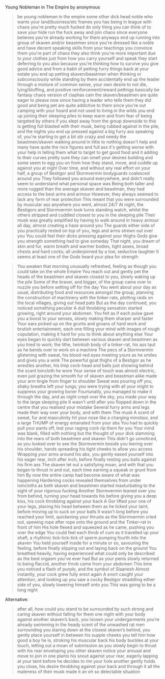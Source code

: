 Young Nobleman in The Empire by anonymous

>be young nobleman in the empire
>some other dick head noble who wants your land/business/etc frames you has being in league with chaos
>you're pretty much fucked
>do only thing you can think of to save your hide
>run the fuck away and join chaos since everyone believes you're already working for them anyways
>end up running into group of skaven and/or beastmen
>since you're dressed like a noble and have decent speaking skills from your teachings you convince them you're part of chaos
>they also think you're more important due to your clothes
>just from how you carry yourself and speak they start deferring to you
>also because you're thinking how to survive you give good advice
>and from a habit of petting furry things back at your estate you end up petting skaven/beastmen when thinking or subconsciously while standing by them
>accidentally end up the leader through a mixture of common sense, your own desire to not die, lying/bluffing, and positive reinforcement/reward pettings
>basically be fantasy chaos version of ciaphas cain
>the skaven/beastmen are quite eager to please now since having a leader who tells them they did good and being pet are quite addictive to them
>since you're out camping with your hoard and not used to living in the wilds you end up joining their sleeping piles to keep warm and from fear of being targeted by others if you slept away from the group
>downside to this is getting full blasted with their musk, being rubbed against in the pile, and the nights you end up pressed against a big furry ass
>speaking of, you're starting to get a bit stir crazy and needy
>the beastmen/skaven walking around in little to nothing doesn't help and many have quite the nice figures and full ass
>it's getting worse with your help in telling them what to target to get good food and it adding to their curves
>pretty sure they can smell your desires building and some seem to egg you on from how they stand, move, and cuddle up against you at night
>Over time, and without any real effort on your half, a group of Bestigor and Stormvermin bodyguards coalesced around you
>They followed you around everywhere, and didn't really seem to understand what personal space was
>Being both taller and more rugged than the average skaven and beastman, they had access to the best arms and armour
>However, they always seemed to lack any form of rear protection
>This meant that you were surrounded by muscular ass anywhere you went, almost 24/7
>At night, the Bestigors and Stormvermin took turns standing watch, whilst the others stripped and cuddled closest to you in the sleeping pile
>Their musk was greatly amplified by having to walk around in heavy armour all day, almost creating a haze around you
>The guards either side of you practically rested on top of you, legs and arms strewn out over you
>You could feel their dicks pressing against your thighs
>Gods give you strength
>something had to give someday
>That night, you dream of skin and fur, warm breath and warmer bodies, tight asses, broad chests and hard cocks; all underpinned by a low, seductive laughter
>It seems at least one of the Gods heard your plea for strength

>You awaken that morning unusually refreshed, feeling as though you could take on the whole Empire
>You reach out and gently pet the heads of the beastmen and skaven closest to you, slowly waking up the pile
>Some of the braver, and bigger, of the group came over to nuzzle you before setting off for the day
>You went about your day as usual, distributing food and resources amongst the group, planning the construction of machinery with the tinker-rats, plotting raids on the local villages, giving out head pats
>But as the day continued, you noticed something peculiar
>A dull throbbing sensation started growing, right around your abdomen. You felt as if each pulse gave you a boost to your senses, slowly making them sharper and faster
>Your ears picked up on the grunts and groans of hard work and brutish entertainment, each one filling your mind with images of rough copulation, making it hard for you to think about anything else
>Your eyes began to quickly dart between various skaven and beastmen as you tried to work; the lithe, twinkish body of a tinker-rat, his ass taut as he bends over to work on a machine
>The pecs of a Stormvermin glistening with sweat, his blood-red eyes meeting yours as he smiles and gives you a wink
>The powerful goat thighs of a Bestigor as he wrestles another, his limp cock-head and balls just showing behind the scant loincloth he wore
>Your sense of touch was almost electric, even just grazing the smooth fur of skaven and beastman alike made your arm tingle from finger to shoulder
>Sweat was pouring off you, shaky breaths left your lungs; you were trying with all your might to suppress your growing boner
>Fourtunatly, you managed to make it through the day, and as night crept over the sky, you made your way to the large sleeping pile
>It wasn't until after you flopped down in the centre that you realised your mistake
>Several furry arms and legs made their way over your body, and with them
>The musk
>A scent of sweat, fur and masculinity hit your nose like a charging minotaur, and a large THUMP of energy emanated from your abs
>You had to quickly pull your pants off, lest your raging cock rip them for you
>Your mind was blank, filled with nothing but the thought of your dick slamming into the rears of both beastmen and skaven
>This didn't go unnoticed, as you looked over to see the Stormvermin beside you leering over his shoulder, hands spreading his tight cheeks to allow you access
>Wrapping your arms around his abs, you gently eased yourself into his eager rear, inch after inch, before finally resting you balls against his firm ass
>The skaven let out a satisfying moan, and with that you began to thrust in and out, each time earning a squeak or grunt from him
>By now the entire camp had become aware of what was happening
>Hardening cocks revealed themselves from under loincloths as both skaven and beastmen started masturbating to the sight of your rigorous fucking
>Another Stormvermin leaned over you from behind, turning your head towards his before giving you a deep kiss, his cock throbbing against your back
>A Gor lifted your one of your legs, placing his head between them as he licked your taint, before moving up to suck on your balls
>It wasn't long before you reached your limit, quickening your thrusts as the Stormvermin cried out, spewing rope after rope onto the ground and the Tinker-rat in front of him
>His hole flexed and squeezed as he came, pushing you over the edge
>You could feel each throb of cum as it travelled up your shaft, a rhythmic tick-tick-tick of sperm pumping fourth into the skaven
>You held yourself inside for a minute or so, savouring the feeling, before finally slipping out and laying back on the ground
>You breathed heavily, having experienced what could only be described as the best orgasm you've ever had
>But as your penis slowly returned to being flaccid, another throb came from your abdomen
>This time you noticed a flash of purple, and the symbol of Slaanesh
>Almost instantly, your cock grew fully erect again
>A snort caught your attention, and looking up you saw a cocky Bestigor straddling either side of you, slowly lowering himself onto you
>This was going to be a long night

Alternative:

>after all, how could you stand to be surrounded by such strong and caring skaven without falling for them
>one night with your body against another skaven’s back, you loosen your undergarments
>you’re already swimming in the heady scent of the unwashed rat men surrounding you
>staring down at the closest skaven’s behind, you gently place yourself in between his supple cheeks
>you tell him how good a boy he is, stroking his muscular back
>his body buckles at your touch, letting out a moan of submission as you slowly begin to thrust with his rear enveloping you
>other skaven notice your arousal and move to join in
>one plants his snout against your rear, eagerly lapping at your taint before he decides to rim your hole
>another gently holds you close, his desire throbbing against your back
>and through it all the maleness of their musk made it an oh so delectable situation